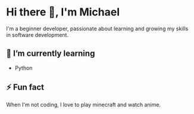 # Hi there 👋, I'm Michael

I'm a beginner developer, passionate about learning and growing my skills in software development.

## 🌱 I’m currently learning

- Python

## ⚡ Fun fact

When I'm not coding, I love to play minecraft and watch anime.